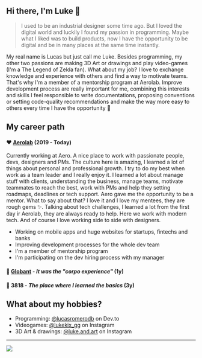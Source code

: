 ## Hi there, I'm Luke 👋

> I used to be an industrial designer some time ago. But I loved the digital world and luckily I found my passion in programming. Maybe what I liked was to build products, now I have the opportunity to be digital and be in many places at the same time instantly.

My real name is Lucas but just call me Luke. Besides programming, my other two passions are making 3D Art or drawings and play video-games (I'm a The Legend of Zelda fan). What about my job? I love to exchange knowledge and experience with others and find a way to motivate teams. That's why I'm a member of a mentorship program at Aerolab. Improve development process are really important for me, combining this interests and skills I feel responsible to write documentations, proposing conventions or setting code-quality recommendations and make the way more easy to others every time I have the opportunity 🤗

## My career path

#### ❤️ [Aerolab](https://aerolab.co/) (2019 - Today)

Currently working at Aero. A nice place to work with passionate people, devs, designers and PMs. The culture here is amazing, I learned a lot of things about personal and professional growth. I try to do my best when work as a team leader and I really enjoy it. I learned a lot about manage stuff with clients, understanding the business, manage teams, motivate teammates to reach the best, work with PMs and help they setting roadmaps, deadlines or tech support. Aero gave me the opportunity to be a mentor. What to say about that? I love it and I love my mentees, they are rough gems ✨. Talking about tech challenges, I learned a lot from the first day ir Aerolab, they are always ready to help. Here we work with modern tech. And of course I love working side to side with designers.

- Working on mobile apps and huge websites for startups, fintechs and banks
- Improving development processes for the whole dev team
- I'm a member of mentorship program
- I'm participating on the dev hiring process with my manager

#### 🏢 [Globant](https://www.globant.com/) - _It was the "corpo experience"_ (1y)
#### 👶 3818 - _The place where I learned the basics_ (3y)

## What about my hobbies?
- Programming: [@lucasromerodb](https://dev.to/lucasromerodb) on Dev.to
- Videogames: [@lukekix_gg](https://www.instagram.com/luke.and.gaming/) on Instagram
- 3D Art & drawings: [@luke.and.art](https://www.instagram.com/luke.and.art/) on Instagram

---

![](https://komarev.com/ghpvc/?username=lucasromerodb&color=brightgreen)
